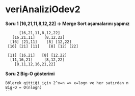 # veriAnaliziOdev2
**Soru 1 [16,21,11,8,12,22] -> Merge Sort aşamalarını yapınız**

```
      [16,21,11,8,12,22]
   [16,21,11]    [8,12,22]
  [16] [21,11]    [8] [12,22]
 [16] [21] [11]    [8] [12] [22]

 [11] [16,21]   [8] [12,22]
  [11,16,21]     [8,12,22]
    [8,11,12,16,21,22]

```


**Soru 2 Big-O gösterimi**

```
Bölerek gittiği için 2^x=n => x=logn ve her satırdan n 
Big-O = O(nlogn)
´´´
